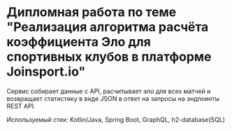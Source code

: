 # Дипломная работа по теме "Реализация алгоритма расчёта коэффициента Эло для спортивных клубов в платформе Joinsport.io"
Сервис собирает данные с API, расчитывает эло для всех матчей и возвращает статистику в виде JSON в ответ на запросы на эндпоинты REST API.

Используемый стек: Kotlin/Java, Spring Boot, GraphQL, h2-database(SQL)
